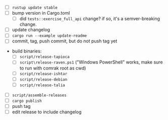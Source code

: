 * [ ] `rustup update stable`
* [ ] bump version in Cargo.toml
  * [ ] did `tests::exercise_full_api` change? if so, it's a semver-breaking change.
* [ ] update changelog
* [ ] `cargo run --example update-readme`
* [ ] commit, tag, push commit, but do not push tag yet
* build binaries:
  * [ ] `script/release-tapioca`
  * [ ] `script\release-raven.ps1` ("Windows PowerShell" works, make sure to run with comrak root as cwd)
  * [ ] `script/release-ishtar`
  * [ ] `script/release-debian`
  * [ ] `script/release-talia`
* [ ] `script/assemble-releases`
* [ ] `cargo publish`
* [ ] push tag
* [ ] edit release to include changelog
